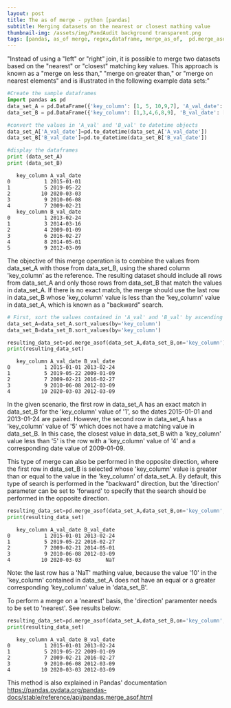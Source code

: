 ```yaml
---
layout: post
title: The as of merge - python [pandas]
subtitle: Merging datasets on the nearest or closest mathing value
thumbnail-img: /assets/img/PandAudit background transparent.png
tags: [pandas, as_of merge, regex,dataframe, merge_as_of,  pd.merge_asof()]
---
```


"Instead of using a "left" or "right" join, it is possible to merge two datasets based on the "nearest" or "closest" matching key values. This approach is known as a "merge on less than," "merge on greater than," or "merge on nearest elements" and is illustrated in the following example data sets:"



```python
#Create the sample dataframes 
import pandas as pd
data_set_A = pd.DataFrame({'key_column': [1, 5, 10,9,7], 'A_val_date': ['1/1/2015', '5/22/2019', '3/3/2020','6/8/2010','2/21/2009']})
data_set_B = pd.DataFrame({'key_column': [1,3,4,6,8,9], 'B_val_date': ['2/24/2013', '3/16/2014','1/09/2009','2/27/2016','5/1/2014','3/9/2012']})

#convert the values in 'A_val' and 'B_val' to datetime objects
data_set_A['A_val_date']=pd.to_datetime(data_set_A['A_val_date'])
data_set_B['B_val_date']=pd.to_datetime(data_set_B['B_val_date'])

#display the dataframes
print (data_set_A)
print (data_set_B)

```

       key_column A_val_date
    0           1 2015-01-01
    1           5 2019-05-22
    2          10 2020-03-03
    3           9 2010-06-08
    4           7 2009-02-21
       key_column B_val_date
    0           1 2013-02-24
    1           3 2014-03-16
    2           4 2009-01-09
    3           6 2016-02-27
    4           8 2014-05-01
    5           9 2012-03-09
    

The objective of this merge operation is to combine the values from data_set_A with those from data_set_B, using the shared column 'key_column' as the reference. The resulting dataset should include all rows from data_set_A and only those rows from data_set_B that match the values in data_set_A. If there is no exact match, the merge should use the last row in data_set_B whose 'key_column' value is less than the 'key_column' value in data_set_A, which is known as a "backward" search.


```python
# First, sort the values contained in 'A_val' and 'B_val' by ascending order
data_set_A=data_set_A.sort_values(by='key_column')
data_set_B=data_set_B.sort_values(by='key_column')
```


```python
resulting_data_set=pd.merge_asof(data_set_A,data_set_B,on='key_column')
print(resulting_data_set)
```

       key_column A_val_date B_val_date
    0           1 2015-01-01 2013-02-24
    1           5 2019-05-22 2009-01-09
    2           7 2009-02-21 2016-02-27
    3           9 2010-06-08 2012-03-09
    4          10 2020-03-03 2012-03-09
    

In the given scenario, the first row in data_set_A has an exact match in data_set_B for the 'key_column' value of '1', so the dates 2015-01-01 and 2013-01-24 are paired. However, the second row in data_set_A has a 'key_column' value of '5' which does not have a matching value in data_set_B. In this case, the closest value in data_set_B with a 'key_column' value less than '5' is the row with a 'key_column' value of '4' and a corresponding date value of 2009-01-09.

This type of merge can also be performed in the opposite direction, where the first row in data_set_B is selected whose 'key_column' value is greater than or equal to the value in the 'key_column' of data_set_A. By default, this type of search is performed in the "backward" direction, but the 'direction' parameter can be set to 'forward' to specify that the search should be performed in the opposite direction.


```python
resulting_data_set=pd.merge_asof(data_set_A,data_set_B,on='key_column',direction='forward')
print(resulting_data_set)
```

       key_column A_val_date B_val_date
    0           1 2015-01-01 2013-02-24
    1           5 2019-05-22 2016-02-27
    2           7 2009-02-21 2014-05-01
    3           9 2010-06-08 2012-03-09
    4          10 2020-03-03        NaT
    

Note: the last row has a 'NaT' mathing value, because the value '10' in the 'key_column' contained in data_set_A does not have an equal or a greater corresponding 'key_column' value in 'data_set_B'. 

To perform a merge on a 'nearest' basis, the 'direction' paramenter needs to be set to 'nearest'.  See results below:


```python
resulting_data_set=pd.merge_asof(data_set_A,data_set_B,on='key_column',direction='nearest')
print(resulting_data_set)
```

       key_column A_val_date B_val_date
    0           1 2015-01-01 2013-02-24
    1           5 2019-05-22 2009-01-09
    2           7 2009-02-21 2016-02-27
    3           9 2010-06-08 2012-03-09
    4          10 2020-03-03 2012-03-09
    

This method is also explained in Pandas' documentation
https://pandas.pydata.org/pandas-docs/stable/reference/api/pandas.merge_asof.html
